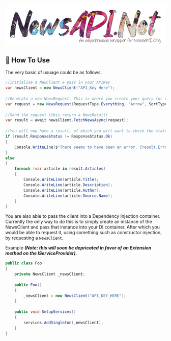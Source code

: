 <p align="center">
  <img src="docs/images/logo.png" />
</p>

## 🤔 How To Use

The very basic of usuage could be as follows.

```cs
//Initialise a NewClient & pass in your APIKey
var newsClient = new NewsClient("API_Key Here");

//Generate a new NewsRequest. This is where you create your query for the API.
var request = new NewsRequest(RequestType.Everything, "Arrow", SortType.PublishedDate);

//Send the request (this return a NewsResult)
var result = await newsClient.FetchNewsAsync(request);

//You will now have a result, of which you will want to check the status.
if (result.ResponseStatus != ResponseStatus.Ok)
{
    Console.WriteLine($"There seems to have been an error. {result.Error.ToString()}")
}
else
{
    foreach (var article in result.Articles)
    {
        Console.WriteLine(article.Title);
        Console.WriteLine(article.Description);
        Console.WriteLine(article.Author);
        Console.WriteLine(article.Source.Name);
    }
}
```

You are also able to pass the client into a Dependency Injection container. Currently the only way to do this is to simply create an instance of the NewsClient and pass that instance into your DI container. After which you would be able to request it, using something such as constructor injection, by requesting a `NewsClient`.

Example ***(Note: this will soon be depricated in favor of an Extension method on the IServiceProvider).***

```cs
public class Foo
{
    private NewsClient _newsClient;

    public Foo()
    {
        _newsClient = new NewsClient("API_KEY_HERE");
    }

    public void SetupServices()
    {
        services.AddSingleton(_newsClient);
    }
}